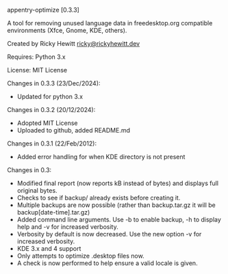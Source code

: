 appentry-optimize [0.3.3]

A tool for removing unused language data in freedesktop.org compatible environments (Xfce, Gnome, KDE, others). 

Created by Ricky Hewitt <ricky@rickyhewitt.dev>

Requires: Python 3.x

License: MIT License

Changes in 0.3.3 (23/Dec/2024):
  - Updated for python 3.x
    
Changes in 0.3.2 (20/12/2024):
  - Adopted MIT License
  - Uploaded to github, added README.md

Changes in 0.3.1 (22/Feb/2012):
  - Added error handling for when KDE directory is not present
 
Changes in 0.3:
  - Modified final report (now reports kB instead of bytes) and displays full original bytes.
  - Checks to see if backup/ already exists before creating it.
  - Multiple backups are now possible (rather than backup.tar.gz it will be backup[date-time].tar.gz)
  - Added command line arguments. Use -b to enable backup, -h to display help and -v for increased verbosity.
  - Verbosity by default is now decreased. Use the new option -v for increased verbosity.
  - KDE 3.x and 4 support
  - Only attempts to optimize .desktop files now.
  - A check is now performed to help ensure a valid locale is given.
